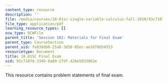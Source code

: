 ```yaml
---
content_type: resource
description: ''
file: /media/courses/18-01sc-single-variable-calculus-fall-2010/93c7107d33490a892fdf426e5033062e_MIT18_01SCF10_final.pdf
file_type: application/pdf
learning_resource_types: []
ocw_type: OCWFile
parent_title: 'Session 102: Materials for Final Exam'
parent_type: CourseSection
parent_uid: fe839db0-25a8-3d50-85ec-ae3d78b54553
resourcetype: Document
title: 18.01SC Final Exam
uid: 93c7107d-3349-0a89-2fdf-426e5033062e
---
```

This resource contains problem statements of final exam.